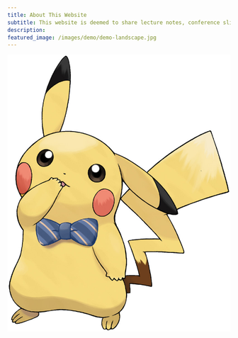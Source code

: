 ```yaml
---
title: About This Website
subtitle: This website is deemed to share lecture notes, conference slides and other information among a group of Ph.D students in economic field. We hope that it helps promote a healthy environment.
description:
featured_image: /images/demo/demo-landscape.jpg
---
```

![](/images/pikachu-lets-go.jpg)
<!--
![](/images/pikachu-lets-go.jpg)

## Features

Index is packed with powerful features to showcase your work:

* Beautiful, minimal design
* Fixed sidebar menu
* Two-column masonry grid layout
* Responsive – works perfectly on all devices
* Portfolio post type
* Blog with pagination
* Sleek Ajax navigation and page transitions
* Unique 'gallery' feature for image grids and carousels
* Built-in contact form with Formspree integration
* Full markdown support and code highlighting
* Social media icons
* Fast page rendering
* Built with SEO best practices in mind
* Customize everything – colors, spacing, fonts, sizes etc. – via a simple settings file
* Works with GitHub Pages
* Updated and supported by the developers

## Get Index

Index is created and supported by [Jekyll Themes](https://jekyllthemes.io), and is available for $29.

<a href="https://jekyllthemes.io/theme/index-portfolio-jekyll-theme" class="button button--large">Get This Theme</a> -->
